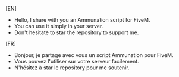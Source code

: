 [EN]
 - Hello, I share with you an Ammunation script for FiveM.
 - You can use it simply in your server.
 - Don't hesitate to star the repository to support me.

[FR]
 - Bonjour, je partage avec vous un script Ammunation pour FiveM.
 - Vous pouvez l'utiliser sur votre serveur facilement.
 - N'hésitez à star le repository pour me soutenir.